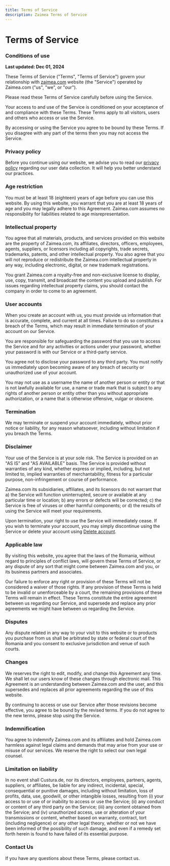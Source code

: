 ```yaml
---
title: Terms of Service
description: Zaimea Terms of Service
---
```


# Terms of Service

### Conditions of use

<strong class="uppercase text-xs">Last updated: Dec 01, 2024</strong>

These Terms of Service ("Terms", "Terms of Service") govern your relationship with <a href="https://zaimea.com/">zaimea.com</a> website (the "Service") operated by Zaimea.com ("us", "we", or "our").

Please read these Terms of Service carefully before using the Service.

Your access to and use of the Service is conditioned on your acceptance of and compliance with these Terms. These Terms apply to all visitors, users and others who access or use the Service.

By accessing or using the Service you agree to be bound by these Terms. If you disagree with any part of the terms then you may not access the Service.

### Privacy policy

Before you continue using our website, we advise you to read our <a href="https://zaimea.com/privacy-policy">privacy policy</a> regarding our user data collection. It will help you better understand our practices.

### Age restriction

You must be at least 18 (eighteen) years of age before you can use this website. By using this website, you warrant that you are at least 18 years of age and you may legally adhere to this Agreement. Zaimea.com assumes no responsibility for liabilities related to age misrepresentation.

### Intellectual property

You agree that all materials, products, and services provided on this website are the property of Zaimea.com, its affiliates, directors, officers, employees, agents, suppliers, or licensors including all copyrights, trade secrets, trademarks, patents, and other intellectual property. You also agree that you will not reproduce or redistribute the Zaimea.com intellectual property in any way, including electronic, digital, or new trademark registrations.

You grant Zaimea.com a royalty-free and non-exclusive license to display, use, copy, transmit, and broadcast the content you upload and publish. For issues regarding intellectual property claims, you should contact the company in order to come to an agreement.

### User accounts

When you create an account with us, you must provide us information that is accurate, complete, and current at all times. Failure to do so constitutes a breach of the Terms, which may result in immediate termination of your account on our Service.

You are responsible for safeguarding the password that you use to access the Service and for any activities or actions under your password, whether your password is with our Service or a third-party service.

You agree not to disclose your password to any third party. You must notify us immediately upon becoming aware of any breach of security or unauthorized use of your account.

You may not use as a username the name of another person or entity or that is not lawfully available for use, a name or trade mark that is subject to any rights of another person or entity other than you without appropriate authorization, or a name that is otherwise offensive, vulgar or obscene.

### Termination
We may terminate or suspend your account immediately, without prior notice or liability, for any reason whatsoever, including without limitation if you breach the Terms.

### Disclaimer
Your use of the Service is at your sole risk. The Service is provided on an "AS IS" and "AS AVAILABLE" basis. The Service is provided without warranties of any kind, whether express or implied, including, but not limited to, implied warranties of merchantability, fitness for a particular purpose, non-infringement or course of performance.

Zaimea.com its subsidiaries, affiliates, and its licensors do not warrant that a) the Service will function uninterrupted, secure or available at any particular time or location; b) any errors or defects will be corrected; c) the Service is free of viruses or other harmful components; or d) the results of using the Service will meet your requirements.

Upon termination, your right to use the Service will immediately cease. If you wish to terminate your account, you may simply discontinue using the Service or delete your account using <a href="http://zaimea.com/user/settings"> Delete account</a>.

### Applicable law

By visiting this website, you agree that the laws of the Romania, without regard to principles of conflict laws, will govern these Terms of Service, or any dispute of any sort that might come between Zaimea.com and you, or its business partners and associates.

Our failure to enforce any right or provision of these Terms will not be considered a waiver of those rights. If any provision of these Terms is held to be invalid or unenforceable by a court, the remaining provisions of these Terms will remain in effect. These Terms constitute the entire agreement between us regarding our Service, and supersede and replace any prior agreements we might have between us regarding the Service.

### Disputes

Any dispute related in any way to your visit to this website or to products you purchase from us shall be arbitrated by state or federal court of the Romania and you consent to exclusive jurisdiction and venue of such courts.

### Changes

We reserves the right to edit, modify, and change this Agreement any time. We shall let our users know of these changes through electronic mail. This Agreement is an understanding between Zaimea.com and the user, and this supersedes and replaces all prior agreements regarding the use of this website.

By continuing to access or use our Service after those revisions become effective, you agree to be bound by the revised terms. If you do not agree to the new terms, please stop using the Service.

### Indemnification

You agree to indemnify Zaimea.com and its affiliates and hold Zaimea.com harmless against legal claims and demands that may arise from your use or misuse of our services. We reserve the right to select our own legal counsel.

### Limitation on liability

In no event shall Custura.de, nor its directors, employees, partners, agents, suppliers, or affiliates, be liable for any indirect, incidental, special, consequential or punitive damages, including without limitation, loss of profits, data, use, goodwill, or other intangible losses, resulting from (i) your access to or use of or inability to access or use the Service; (ii) any conduct or content of any third party on the Service; (iii) any content obtained from the Service; and (iv) unauthorized access, use or alteration of your transmissions or content, whether based on warranty, contract, tort (including negligence) or any other legal theory, whether or not we have been informed of the possibility of such damage, and even if a remedy set forth herein is found to have failed of its essential purpose.

### Contact Us
If you have any questions about these Terms, please contact us.
